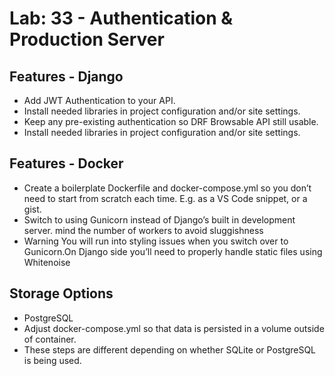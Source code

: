 # Lab: 33 - Authentication & Production Server

## Features - Django

- Add JWT Authentication to your API.
- Install needed libraries in project configuration and/or site settings.
- Keep any pre-existing authentication so DRF Browsable API still usable.
- Install needed libraries in project configuration and/or site settings.

## Features - Docker

- Create a boilerplate Dockerfile and docker-compose.yml so you don’t need to start from scratch each time.
E.g. as a VS Code snippet, or a gist.
- Switch to using Gunicorn instead of Django’s built in development server.
mind the number of workers to avoid sluggishness
- Warning You will run into styling issues when you switch over to Gunicorn.On Django side you’ll need to properly handle static files using Whitenoise

## Storage Options

- PostgreSQL
- Adjust docker-compose.yml so that data is persisted in a volume outside of container.
- These steps are different depending on whether SQLite or PostgreSQL is being used.